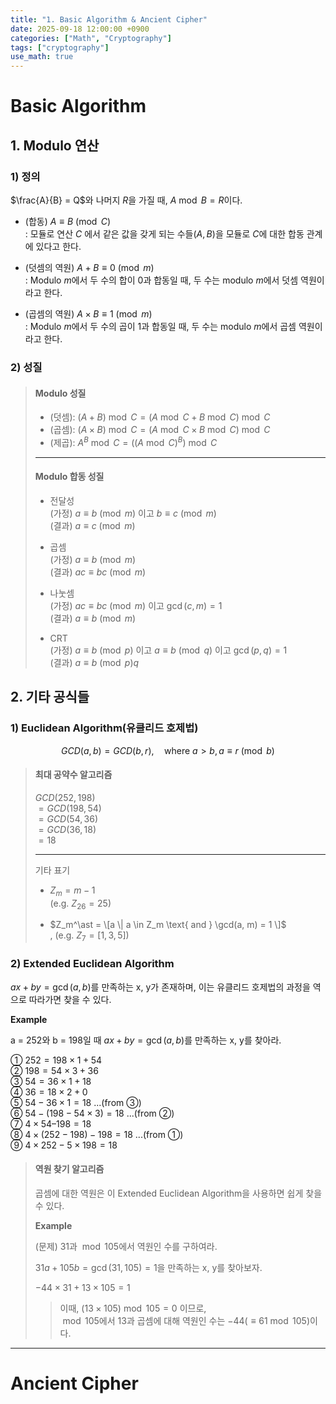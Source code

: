 ```yaml
---
title: "1. Basic Algorithm & Ancient Cipher"
date: 2025-09-18 12:00:00 +0900
categories: ["Math", "Cryptography"]
tags: ["cryptography"]
use_math: true
---
```


# Basic Algorithm

## 1. Modulo 연산

### 1) 정의

$\frac{A}{B} = Q$와 나머지 $R$을 가질 때, $A \bmod B = R$이다.

- (합동) $A \equiv B \pmod C$<br>
: 모듈로 연산 $C$ 에서 같은 값을 갖게 되는 수들($A, B$)을 모듈로 $C$에 대한 합동 관계에 있다고 한다.

- (덧셈의 역원) $A + B \equiv 0 \pmod m$<br>
: Modulo $m$에서 두 수의 합이 0과 합동일 때, 두 수는 modulo $m$에서 덧셈 역원이라고 한다.

- (곱셈의 역원) $A \times B \equiv 1 \pmod m$<br>
: Modulo $m$에서 두 수의 곱이 1과 합동일 때, 두 수는 modulo $m$에서 곱셈 역원이라고 한다.


### 2) 성질

> #### Modulo 성질
>
> - (덧셈): $(A + B) \bmod C = (A \bmod C + B \bmod C) \bmod C$
> - (곱셈): $(A \times B) \bmod C = (A \bmod C \times B \bmod C) \bmod C$
> - (제곱): $A^B \bmod C = ((A \bmod C)^B) \bmod C$
>
> ---
> #### Modulo 합동 성질
>
> - 전달성<br>
>   (가정) $a \equiv b \pmod m$ 이고 $b \equiv c \pmod m$<br>
>   (결과) $a \equiv c \pmod m$
>
> - 곱셈<br>
>   (가정) $a \equiv b \pmod m$<br>
>   (결과) $ac \equiv bc \pmod m$
> 
> - 나눗셈<br>
>   (가정) $ac \equiv bc \pmod m$ 이고 $\gcd(c, m) = 1$<br>
>   (결과) $a \equiv b \pmod m$
> 
> - CRT<br>
>   (가정) $a \equiv b \pmod p$ 이고 $a \equiv b \pmod q$ 이고 $\gcd(p, q) = 1$<br>
>   (결과) $a \equiv b \pmod pq$


## 2. 기타 공식들

### 1) Euclidean Algorithm(유클리드 호제법)

$$
GCD(a, b) = GCD(b, r), \quad \text{where } a>b, a \equiv r \pmod b
$$

> #### 최대 공약수 알고리즘
> 
> $GCD(252, 198)$<br>
> $= GCD(198, 54)$<br>
> $= GCD(54, 36)$<br>
> $= GCD(36, 18)$<br>
> $= 18$
>
> ---
> 기타 표기
> 
> - $Z_m = m-1$<br>
> (e.g. $Z_{26} = 25$)
> 
> - $Z_m^\ast = \[a \| a \in Z_m \text{ and } \gcd(a, m) = 1 \]$<br>,
> (e.g. $Z_{7} = [1, 3, 5]$)

### 2) Extended Euclidean Algorithm

$ax + by = \gcd(a, b)$를 만족하는 x, y가 존재하며, 이는 유클리드 호제법의 과정을 역으로 따라가면 찾을 수 있다.

**Example**

a = 252와 b = 198일 때 $ax + by = \gcd(a, b)$를 만족하는 x, y를 찾아라.

① $252 = 198 \times 1 + 54$<br>
② $198 = 54 \times 3 + 36$<br>
③ $54 = 36 \times 1 + 18$<br>
④ $36 = 18 \times 2 + 0$<br>
⑤ $54 - 36 \times 1=18$ ...(from ③)<br>
⑥ $54 - (198 - 54 \times 3) = 18$ ...(from ②)<br>
⑦ $4 \times 54 – 198 = 18$<br>
⑧ $4 \times (252 - 198) - 198 = 18$ ...(from ①)<br>
⑨ $4 \times 252 - 5 \times 198 = 18$ 

> #### 역원 찾기 알고리즘
>
> 곱셈에 대한 역원은 이 Extended Euclidean Algorithm을 사용하면 쉽게 찾을 수 있다.
>
> **Example**
>
> (문제) 31과 $\bmod 105$에서 역원인 수를 구하여라.
>
> $31 a + 105 b = \gcd(31, 105) = 1$을 만족하는 x, y를 찾아보자.
>
> $-44 \times 31 + 13 \times 105 = 1$ 
>
>> 이때, $(13 \times 105) \bmod 105 = 0$ 이므로,<br>
>> $\bmod 105$에서 13과 곱셈에 대해 역원인 수는 $-44(\equiv 61 \bmod 105)$이다.

---
# Ancient Cipher

